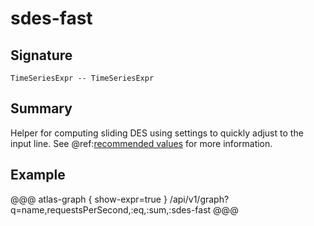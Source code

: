 
# sdes-fast

## Signature

```
TimeSeriesExpr -- TimeSeriesExpr
```
     
## Summary

Helper for computing sliding DES using settings to quickly adjust to the input line. See
@ref:[recommended values](../asl/des.md#recommended-values) for more information.

## Example

@@@ atlas-graph { show-expr=true }
/api/v1/graph?q=name,requestsPerSecond,:eq,:sum,:sdes-fast
@@@
